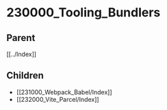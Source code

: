 # 230000_Tooling_Bundlers

## Parent
[[../Index]]

## Children
- [[231000_Webpack_Babel/Index]]
- [[232000_Vite_Parcel/Index]]
